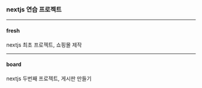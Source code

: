### nextjs 연습 프로젝트

----
#### fresh
nextjs 최초 프로젝트, 쇼핑몰 제작

----
#### board
nextjs 두번째 프로젝트, 게시판 만들기
